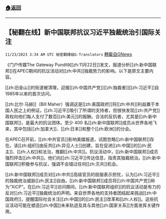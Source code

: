 ###  [:house:返回](README.md)
---


## 【秘翻在线】新中国联邦抗议习近平独裁统治引国际关注
`11/23/2023 3:34 AM UTC 秘密翻譯組G-Translators` [轉載自GNews](https://gnews.org/articles/2006538)

         

《门户传媒The Gateway Pundit》[[zh:11月22日]]发文，报道分析[[zh:新中国联邦]]在APEC期间的抗议活动对[[zh:中共]]独裁势力的影响。以下是原文主要内容。

[[zh:旧金山]]的街道被清理，迎接[[zh:中国共产党]][[zh:独裁者]][[zh:习近平]]自1985年以来的首次访问。

[[zh:比尔·马赫]]（Bill Maher）强调这是[[zh:美国政府]]将[[zh:中共]]利益置于本国人民之上的例证。[[zh:习近平]]吸引了所谓的支持者，但很快发现[[zh:共产党]]政权向他们每人支付了数百[[zh:美元]]的报酬。合法的反抗者，尤其是[[zh:新中国联邦]]，是最大的抗议团体。至少 400 名[[zh:新中国联邦]]成员从世界各地飞来，其中包括[[zh:加拿大]]、[[zh:日本]]和整个[[zh:欧洲]]的分会。

在APEC召开前，[[zh:中共官员]]影响美媒报道，试图忽略[[zh:新中国联邦]]存在。该[[zh:组织]]由反共[[zh:异见人士]]创建，旨在促进[[zh:中国]]的[[zh:民主]]、[[zh:人权]]和法治，推翻[[zh:中共]]。抗议活动中，[[zh:新中国联邦]]成员强烈抨击[[zh:中共]]。他们向[[zh:习近平]]传达信息，指责其独裁统治。[[zh:新中国联邦]]积极参与抗议，强调不会错过任何[[zh:灭共]]机会。

[[zh:新中国联邦]]成员对[[zh:中共]]高级官员的屈服表示担忧，认为[[zh:习近平]]的独裁统治威胁[[zh:民主]]自由。[[zh:新中国联邦]]成员将[[zh:中国共产党]]称为“XiCP”。在[[zh:习近平]]访问期间，[[zh:新中国联邦组织]]的抗议活动是有力的反对[[zh:习近平]]独裁统治的声明。来自世界各地的支持者团结起来挑战[[zh:中国政府]]，提醒国际社会关注[[zh:中国]]的[[zh:民主]]改革和[[zh:人权]]。这些抗议活动可能在塑造[[zh:中国]]未来轨迹及其与其他[[zh:国家关系]]方面发挥关键作用。
